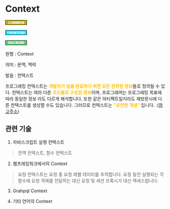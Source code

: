 <d-title>

# Context

</d-title>

<d-label>

<d-inner>

   ![Common](../2TAT1C/Label_Common.png)

</d-inner>

<d-inner>

   ![Frontend](../2TAT1C/Label_Frontend.png)

</d-inner>

<d-inner>

   ![Backend](../2TAT1C/Label_Backend.png)

</d-inner>

</d-label>

<d-origin>

원형 : Context

</d-origin>

<d-mean>

의미  : 문맥, 맥락 

</d-mean>

<d-pronunciation>

발음 : 컨텍스트

</d-pronunciation>

<d-content>

프로그래밍 컨텍스트는 <span style="color:#FFBF00; font-weight:bold;">개발자가 일을 완료하기 위한 모든 관련된 정보</span>들로 정의될 수 있다. 컨텍스트는 여러 다른 <span style="color:#FFBF00; font-weight:bold;">코드들로 구성된 정보</span>이며, 프로그래머는 프로그래밍 목표에 따라 동일한 정보 라도 다르게 해석합니다. 또한 같은 아티팩트일지라도 재방문시에 다른 컨택스트를 생성할 수도 있습니다. 그러므로 컨텍스트는 <span style="color:#FFBF00; font-weight:bold;">"유연한 개념"</span> 입니다.
.([참고주소](https://dl.acm.org/doi/10.1145/3195836.3195861))

</d-content>

<d-relation>

## 관련 기술

<d-inner>

   1. 자바스크립트 실행 컨텍스트
   > 전역 컨텍스트, 함수 컨텍스트
   
</d-inner>

<d-inner>

   2. 웹프레임워크에서의 Context
   > 요청 컨텍스트는 요청 중 요청 레벨 데이터를 추적합니다. 요청 동안 실행되는 각 함수에 요청 객체를 전달하는 대신 요청 및 세션 프록시가 대신 액세스됩니다.

</d-inner>

<d-inner>

   3. Grahpql Context

</d-inner>

<d-inner>

   4. 기타 언어의 Context

</d-inner>

</d-relation>
